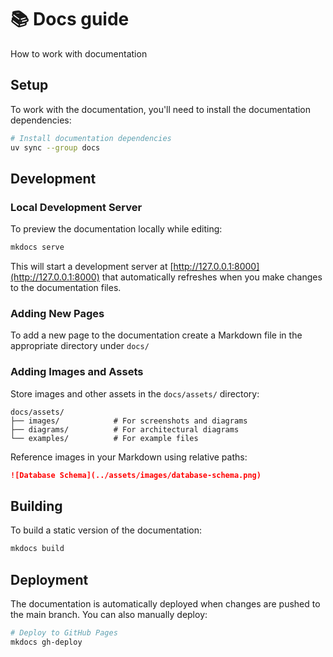 # 📚 Docs guide

How to work with documentation

## Setup

To work with the documentation, you'll need to install the documentation dependencies:

```bash
# Install documentation dependencies
uv sync --group docs
```

## Development

### Local Development Server

To preview the documentation locally while editing:

```bash
mkdocs serve
```

This will start a development server at [http://127.0.0.1:8000](http://127.0.0.1:8000) that automatically refreshes when you make changes to the documentation files.

### Adding New Pages

To add a new page to the documentation create a Markdown file in the appropriate directory under `docs/`

### Adding Images and Assets

Store images and other assets in the `docs/assets/` directory:

```
docs/assets/
├── images/            # For screenshots and diagrams
├── diagrams/          # For architectural diagrams
└── examples/          # For example files
```

Reference images in your Markdown using relative paths:

```markdown
![Database Schema](../assets/images/database-schema.png)
```

## Building

To build a static version of the documentation:

```bash
mkdocs build
```

## Deployment

The documentation is automatically deployed when changes are pushed to the main branch. You can also manually deploy:

```bash
# Deploy to GitHub Pages
mkdocs gh-deploy
```
